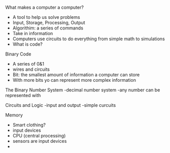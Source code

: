 What makes a computer a computer?
- A tool to help us solve problems 
- Input, Storage, Processing, Output
- Algorithim: a series of commands
- Take in information 
- Computers use circuits to do everything from simple math to simulations
- What is code?

Binary Code 
- A series of 0&1
- wires and circuits
- Bit: the smallest amount of information a computer can store
- With more bits yo can represent more complex information

The Binary Number System 
 -decimal number system
 -any number can be represented with
 
Circuits and Logic
 -input and output
 -simple curcuits

Memory
 - Smart clothing?
 - input devices
 - CPU (central processing)
 - sensors are input devices
 -
 
 
 
 
 
 
